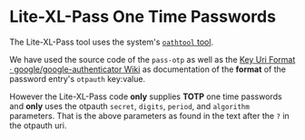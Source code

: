 # Lite-XL-Pass One Time Passwords

The Lite-XL-Pass tool uses the system's [`oathtool`
tool](https://manpages.debian.org/bookworm/oathtool/oathtool.1.en.html).

We have used the source code of the `pass-otp` as well as the [Key Uri
Format · google/google-authenticator
Wiki](https://github.com/google/google-authenticator/wiki/Key-Uri-Format)
as documentation of the **format** of the password entry's `otpauth`
key:value.

However the Lite-XL-Pass code **only** supplies **TOTP** one time
passwords and **only** uses the otpauth `secret`, `digits`, `period`, and
`algorithm` parameters. That is the above parameters as found in the text
after the `?` in the otpauth uri.
